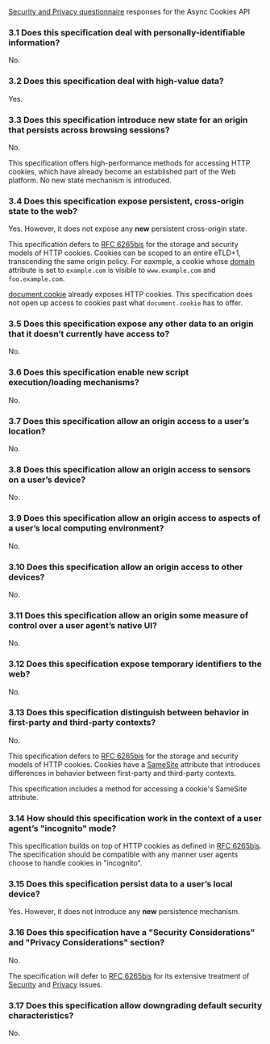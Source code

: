 [Security and Privacy questionnaire](https://www.w3.org/TR/security-privacy-questionnaire/)
responses for the Async Cookies API

### 3.1 Does this specification deal with personally-identifiable information?

No.

### 3.2 Does this specification deal with high-value data?

Yes.

### 3.3 Does this specification introduce new state for an origin that persists across browsing sessions?

No.

This specification offers high-performance methods for accessing HTTP cookies,
which have already become an established part of the Web platform. No new state
mechanism is introduced.

### 3.4 Does this specification expose persistent, cross-origin state to the web?

Yes. However, it does not expose any **new** persistent cross-origin state.

This specification defers to
[RFC 6265bis](https://tools.ietf.org/html/draft-ietf-httpbis-rfc6265bis-02) for
the storage and security models of HTTP cookies. Cookies can be scoped to an
entire eTLD+1, transcending the same origin policy. For eaxmple, a cookie
whose
[domain](https://tools.ietf.org/html/draft-ietf-httpbis-rfc6265bis-02#section-4.1.2.3)
attribute is set to `example.com` is visible to `www.example.com` and
`foo.example.com`.

[document.cookie](https://www.w3.org/TR/html/dom.html#dom-document-cookie)
already exposes HTTP cookies. This specification does not open up access to
cookies past what `document.cookie` has to offer.

### 3.5 Does this specification expose any other data to an origin that it doesn’t currently have access to?

No.

### 3.6 Does this specification enable new script execution/loading mechanisms?

No.

### 3.7 Does this specification allow an origin access to a user’s location?

No.

### 3.8 Does this specification allow an origin access to sensors on a user’s device?

No.

### 3.9 Does this specification allow an origin access to aspects of a user’s local computing environment?

No.

### 3.10 Does this specification allow an origin access to other devices?

No.

### 3.11 Does this specification allow an origin some measure of control over a user agent’s native UI?

No.

### 3.12 Does this specification expose temporary identifiers to the web?

No.

### 3.13 Does this specification distinguish between behavior in first-party and third-party contexts?

No.

This specification defers to
[RFC 6265bis](https://tools.ietf.org/html/draft-ietf-httpbis-rfc6265bis-02) for
the storage and security models of HTTP cookies. Cookies have a
[SameSite](https://tools.ietf.org/html/draft-ietf-httpbis-rfc6265bis-02#section-4.1.2.7)
attribute that introduces differences in behavior between first-party and
third-party contexts.

This specification includes a method for accessing a cookie's SameSite
attribute.

### 3.14 How should this specification work in the context of a user agent’s "incognito" mode?

This specification builds on top of HTTP cookies as defined in
[RFC 6265bis](https://tools.ietf.org/html/draft-ietf-httpbis-rfc6265bis-02). The
specification should be compatible with any manner user agents choose to handle
 cookies in "incognito".

### 3.15 Does this specification persist data to a user’s local device?

Yes. However, it does not introduce any **new** persistence mechanism.

### 3.16 Does this specification have a "Security Considerations" and "Privacy Considerations" section?

No.

The specification will defer to
[RFC 6265bis](https://tools.ietf.org/html/draft-ietf-httpbis-rfc6265bis-02) for
its extensive treatment of
[Security](https://tools.ietf.org/html/draft-ietf-httpbis-rfc6265bis-02#section-8)
and
[Privacy](https://tools.ietf.org/html/draft-ietf-httpbis-rfc6265bis-02#section-7)
issues.

### 3.17 Does this specification allow downgrading default security characteristics?

No.
